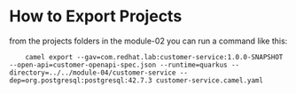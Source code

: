# How to Export Projects

from the projects folders in the module-02 you can run a command like this:

        camel export --gav=com.redhat.lab:customer-service:1.0.0-SNAPSHOT --open-api=customer-openapi-spec.json --runtime=quarkus --directory=../../module-04/customer-service --dep=org.postgresql:postgresql:42.7.3 customer-service.camel.yaml